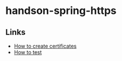 # handson-spring-https

## Links

- [How to create certificates](./doc/CERTS.md)
- [How to test](./doc/TEST.md)
